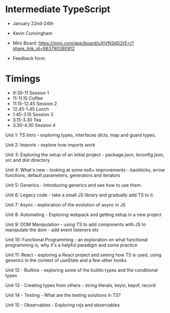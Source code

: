 # Intermediate TypeScript

- January 22nd-24th
- Kevin Cunningham

- Miro Board: https://miro.com/app/board/uXjVN3dG2rE=/?share_link_id=963790380912
- Feedback form: 


# Timings

- 9:30-11 Session 1
- 11-11.15 Coffee
- 11.15-12.45 Session 2
- 12.45-1.45 Lunch
- 1.45-3.15 Session 3
- 3.15-3.30 Tea
- 3.30-4.30 Session 4


Unit 1: TS Intro - exploring types, interfaces dicts, map and guard types.

Unit 2: Imports - explore how imports work

Unit 3: Exploring the setup of an initial project - package.json, tsconfig.json, src and dist directory

Unit 4: What's new - looking at some es6+ improvements - backticks, arrow functions, default parameters, generators and iterators

Unit 5: Generics - Introducing generics and see how to use them.

Unit 6: Legacy code - take a small JS library and gradually add TS to it.

Unit 7: Async - exploration of the evolution of async in JS

Unit 8: Automating - Exploring webpack and getting setup in a new project

Unit 9: DOM Manipulation - using TS to add components with JS to manipulate the dom - add event listeners etc

Unit 10: Functional Programming - an exploration on what functional programming is, why it's a helpful paradigm and some practice

Unit 11: React - exploring a React project and seeing how TS is used, using generics in the context of useState and a few other hooks

Unit 12 - Builtins - exploring some of the builtin types and the conditional types

Unit 13 - Creating types from others - string literals, keyin, keyof, record

Unit 14 - Testing - What are the testing solutions in TS?

Unit 15 - Observables - Exploring rxjs and observables
 